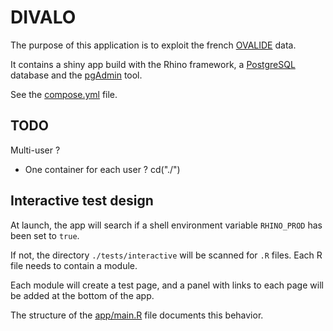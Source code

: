 # DIVALO
The purpose of this application is to exploit the french [OVALIDE][1] data.

It contains a shiny app build with the Rhino framework, a [PostgreSQL][2] database and the [pgAdmin][3] tool.

See the [compose.yml][4] file.

## TODO

Multi-user ?
 + One container for each user ?
cd("./")
## Interactive test design

At launch, the app will search if a shell  environment variable `RHINO_PROD` has been set to `true`.

If not, the directory `./tests/interactive` will be scanned for `.R` files. Each R file needs to contain a module.

Each module will create a test page, and a panel with links to each page will be added at the bottom of the app.

The structure of the [app/main.R][5] file documents this behavior.


[1]: https://www.atih.sante.fr/ovalide-outil-de-validation-des-donnees-des-etablissements-de-sante
[2]: https://www.postgresql.org/
[3]: https://www.pgadmin.org/
[4]: ./compose.yml
[5]: app/main.R